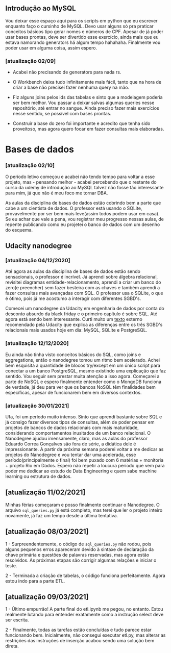 ## Introdução ao MySQL

Vou deixar esse espaço aqui para os scripts em python que eu escrever enquanto faço o cursinho de MySQL. 
Devo usar alguns só pra praticar conceitos básicos tipo gerar nomes e números de CPF. Apesar de já poder usar bases prontas, deve ser divertido esse exercício,
ainda mais que eu estava namorando generators há algum tempo hahahaha. Finalmente vou poder usar em alguma coisa, assim espero.


### [atualização 02/09]

- Acabei não precisando de generators para nada rs. 

- O Workbench deixa tudo infinitamente mais fácil, tanto que na hora de criar a base não precisei fazer nenhuma
query na mão. 

- Fiz alguns joins pelos ids das tabelas e sinto que a modelagem poderia ser bem melhor. Vou passar a deixar salvas algumas queries nesse repositório,
até entrar no sangue. Ainda preciso fazer mais exercícios nesse sentido, se possível com bases prontas. 

- Construir a base do zero foi importante e acredito que tenha sido proveitoso, mas agora quero focar em fazer consultas mais elaboradas.

# Bases de dados

### [atualização 02/10]


O período letivo começou e acabei não tendo tempo para voltar a esse projeto, mas - pensando melhor - acabei percebendo que o restante do curso da udemy
de introdução ao MySQL talvez não fosse tão interessante para mim, já que não é meu foco me tornar DBA.

As aulas da disciplina de bases de dados estão cobrindo bem a parte que cabe a um cientista de dados. O professor está usando o SQLite, provavelmente por 
ser bem mais leve(assim todos podem usar em casa). Se eu achar que vale a pena, vou registrar meu progresso nessas aulas, de repente publicando como
eu projetei o banco de dados com um desenho do esquema.


## Udacity nanodegree

### [atualização 04/12/2020]

Até agora as aulas da disciplina de bases de dados estão sendo sensacionais, o professor é incrível. Já aprendi sobre álgebra relacional, revisitei diagramas entidade-relacionamento, aprendi a criar um banco do zero(e preencher) sem fazer besteira com as chaves e também aprendi a fazer consultas mais avançadas com SQL. O professor usa o SQLite, o que é ótimo, pois já me acostumo a interagir com diferentes SGBD's.

Comecei um nanodegree da Udacity em engenharia de dados por conta do desconto absurdo da black friday e o primeiro capítulo é sobre SQL. Até agora está sendo bem interessante. Curti muito um [texto](https://www.digitalocean.com/community/tutorials/sqlite-vs-mysql-vs-postgresql-a-comparison-of-relational-database-management-systems) externo recomendado pela Udacity que explica as diferenças entre os três SGBD's relacionais mais usados hoje em dia: MySQL, SQLite e PostgreSQL.


### [atualização 12/12/2020]

Eu ainda não tinha visto conceitos básicos do SQL, como joins e aggregations, então o nanodegree tomou um ritmo bem acelerado. Achei bem esquisita a quantidade de blocos try/except em um único script para conectar a um banco PostgreSQL, mesmo existindo uma explicação que faz sentido. Vou seguir sem prestar muita atenção a isso agora. Começarei a parte de NoSQL e espero finalmente entender como o MongoDB funciona de verdade, já deu para ver que os bancos NoSQL têm finalidades bem específicas, apesar de funcionarem bem em diversos contextos.

 ### [atualização 30/01/2021]
 
 Ufa, foi um período muito intenso. Sinto que aprendi bastante sobre SQL e já consigo fazer diversos tipos de consultas, além de poder pensar em projetos de bancos de dados relacionais com mais maturidade, considerando comportamentos inusitados de um banco relacional. O Nanodegree ajudou imensamente, claro, mas as aulas do professor Eduardo Correa Gonçalves são fora de série, a didática dele é impressionante. A partir da próxima semana poderei voltar a me dedicar as projetos do Nanodegree e vou tentar dar uma acelerada, esse período(principalmente o final) foi bem puxado com 6 matérias + monitoria + projeto Rio em Dados. Espero não repetir a loucura período que vem para poder me dedicar ao estudo de Data Engineering e quem sabe machine learning ou estrutura de dados.
 
 ## [atualização 11/02/2021]

Minhas férias começaram e posso finalmente continuar o Nanodegree. O arquivo ```sql_queries.py``` já está completo, mas terei que ler o projeto inteiro novamente, já faz um tempo desde a última tentativa.

## [atualização 08/03/2021]

1 - Surpreendentemente, o código de ```sql_queries.py``` não rodou, pois alguns pequenos erros apareceram devido à sintaxe de declaração da chave primária e questões de palavras reservadas, mas agora estão resolvidos. As próximas etapas são corrigir algumas relações e iniciar o teste.

2 - Terminada a criação de tabelas, o código funciona perfeitamente. Agora estou indo para a parte ETL.

## [atualização 09/03/2021]

1 - Último empurrão! A parte final do etl.ipynb me pegou, no entanto. Estou realmente lutando para entender exatamente como a instrução select deve ser escrita.

2 - Finalmente, todas as tarefas estão concluídas e tudo parece estar funcionando bem. Inicialmente, não consegui executar etl.py, mas alterar as restrições das instruções de inserção acabou sendo uma solução bem direta.
